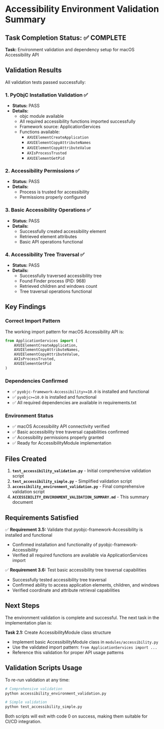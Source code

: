 # Accessibility Environment Validation Summary

## Task Completion Status: ✅ COMPLETE

**Task:** Environment validation and dependency setup for macOS Accessibility API

## Validation Results

All validation tests passed successfully:

### 1. PyObjC Installation Validation ✅

- **Status:** PASS
- **Details:**
  - objc module available
  - All required accessibility functions imported successfully
  - Framework source: ApplicationServices
  - Functions available:
    - `AXUIElementCreateApplication`
    - `AXUIElementCopyAttributeNames`
    - `AXUIElementCopyAttributeValue`
    - `AXIsProcessTrusted`
    - `AXUIElementGetPid`

### 2. Accessibility Permissions ✅

- **Status:** PASS
- **Details:**
  - Process is trusted for accessibility
  - Permissions properly configured

### 3. Basic Accessibility Operations ✅

- **Status:** PASS
- **Details:**
  - Successfully created accessibility element
  - Retrieved element attributes
  - Basic API operations functional

### 4. Accessibility Tree Traversal ✅

- **Status:** PASS
- **Details:**
  - Successfully traversed accessibility tree
  - Found Finder process (PID: 968)
  - Retrieved children and windows count
  - Tree traversal operations functional

## Key Findings

### Correct Import Pattern

The working import pattern for macOS Accessibility API is:

```python
from ApplicationServices import (
    AXUIElementCreateApplication,
    AXUIElementCopyAttributeNames,
    AXUIElementCopyAttributeValue,
    AXIsProcessTrusted,
    AXUIElementGetPid
)
```

### Dependencies Confirmed

- ✅ `pyobjc-framework-Accessibility>=10.0` is installed and functional
- ✅ `pyobjc>=10.0` is installed and functional
- ✅ All required dependencies are available in requirements.txt

### Environment Status

- ✅ macOS Accessibility API connectivity verified
- ✅ Basic accessibility tree traversal capabilities confirmed
- ✅ Accessibility permissions properly granted
- ✅ Ready for AccessibilityModule implementation

## Files Created

1. **`test_accessibility_validation.py`** - Initial comprehensive validation script
2. **`test_accessibility_simple.py`** - Simplified validation script
3. **`accessibility_environment_validation.py`** - Final comprehensive validation script
4. **`ACCESSIBILITY_ENVIRONMENT_VALIDATION_SUMMARY.md`** - This summary document

## Requirements Satisfied

✅ **Requirement 3.5:** Validate that pyobjc-framework-Accessibility is installed and functional

- Confirmed installation and functionality of pyobjc-framework-Accessibility
- Verified all required functions are available via ApplicationServices import

✅ **Requirement 3.6:** Test basic accessibility tree traversal capabilities

- Successfully tested accessibility tree traversal
- Confirmed ability to access application elements, children, and windows
- Verified coordinate and attribute retrieval capabilities

## Next Steps

The environment validation is complete and successful. The next task in the implementation plan is:

**Task 2.1:** Create AccessibilityModule class structure

- Implement basic AccessibilityModule class in `modules/accessibility.py`
- Use the validated import pattern: `from ApplicationServices import ...`
- Reference this validation for proper API usage patterns

## Validation Scripts Usage

To re-run validation at any time:

```bash
# Comprehensive validation
python accessibility_environment_validation.py

# Simple validation
python test_accessibility_simple.py
```

Both scripts will exit with code 0 on success, making them suitable for CI/CD integration.
